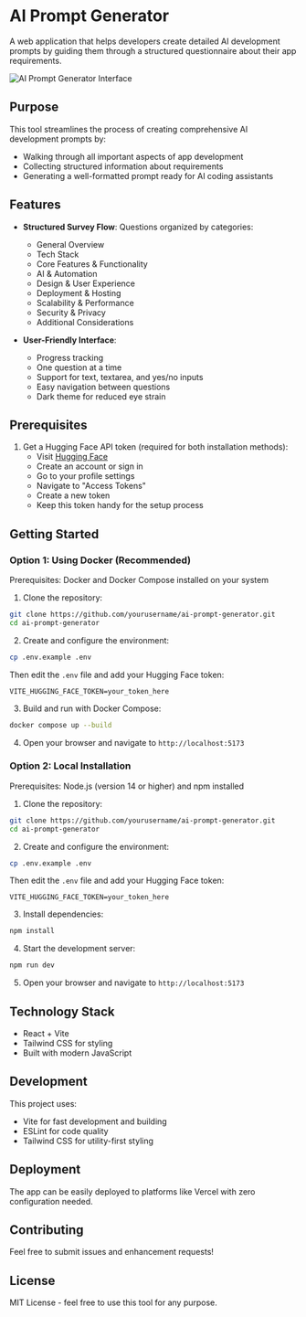 # AI Prompt Generator

A web application that helps developers create detailed AI development prompts by guiding them through a structured questionnaire about their app requirements.

![AI Prompt Generator Interface](docs/AIPGScreenshot.png)

## Purpose

This tool streamlines the process of creating comprehensive AI development prompts by:
- Walking through all important aspects of app development
- Collecting structured information about requirements
- Generating a well-formatted prompt ready for AI coding assistants

## Features

- **Structured Survey Flow**: Questions organized by categories:
  - General Overview
  - Tech Stack
  - Core Features & Functionality
  - AI & Automation
  - Design & User Experience
  - Deployment & Hosting
  - Scalability & Performance
  - Security & Privacy
  - Additional Considerations

- **User-Friendly Interface**:
  - Progress tracking
  - One question at a time
  - Support for text, textarea, and yes/no inputs
  - Easy navigation between questions
  - Dark theme for reduced eye strain

## Prerequisites

1. Get a Hugging Face API token (required for both installation methods):
   - Visit [Hugging Face](https://huggingface.co/)
   - Create an account or sign in
   - Go to your profile settings
   - Navigate to "Access Tokens"
   - Create a new token
   - Keep this token handy for the setup process

## Getting Started

### Option 1: Using Docker (Recommended)

Prerequisites: Docker and Docker Compose installed on your system

1. Clone the repository:
```bash
git clone https://github.com/yourusername/ai-prompt-generator.git
cd ai-prompt-generator
```

2. Create and configure the environment:
```bash
cp .env.example .env
```
Then edit the `.env` file and add your Hugging Face token:
```
VITE_HUGGING_FACE_TOKEN=your_token_here
```

3. Build and run with Docker Compose:
```bash
docker compose up --build
```

4. Open your browser and navigate to `http://localhost:5173`

### Option 2: Local Installation

Prerequisites: Node.js (version 14 or higher) and npm installed

1. Clone the repository:
```bash
git clone https://github.com/yourusername/ai-prompt-generator.git
cd ai-prompt-generator
```

2. Create and configure the environment:
```bash
cp .env.example .env
```
Then edit the `.env` file and add your Hugging Face token:
```
VITE_HUGGING_FACE_TOKEN=your_token_here
```

3. Install dependencies:
```bash
npm install
```

4. Start the development server:
```bash
npm run dev
```

5. Open your browser and navigate to `http://localhost:5173`

## Technology Stack

- React + Vite
- Tailwind CSS for styling
- Built with modern JavaScript

## Development

This project uses:
- Vite for fast development and building
- ESLint for code quality
- Tailwind CSS for utility-first styling

## Deployment

The app can be easily deployed to platforms like Vercel with zero configuration needed.

## Contributing

Feel free to submit issues and enhancement requests!

## License

MIT License - feel free to use this tool for any purpose.
